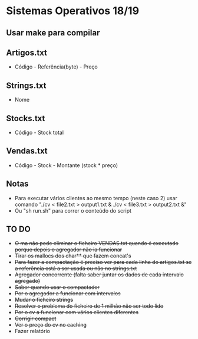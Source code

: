# Sistemas Operativos 18/19

## Usar make para compilar

## Artigos.txt

* Código - Referência(byte) - Preço  

## Strings.txt

* Nome

## Stocks.txt

* Código - Stock total

## Vendas.txt

* Código - Stock - Montante (stock * preço)

## Notas

* Para executar vários clientes ao mesmo tempo (neste caso 2) usar comando "./cv < file2.txt > output1.txt & ./cv < file3.txt > output2.txt &"
* Ou "sh run.sh" para correr o conteúdo do script

## TO DO

* ~~O ma não pode eliminar o ficheiro VENDAS.txt quando é executado porque depois o agregador não ia funcionar~~
* ~~Tirar os mallocs dos char** que fazem concat's~~
* ~~Para fazer a compactação é preciso ver para cada linha do artigos.txt se a referência está a ser usada ou não no strings.txt~~
* ~~Agregador concorrente (falta saber juntar os dados de cada intervalo agregado)~~
* ~~Saber quando usar o compactador~~
* ~~Por o agregador a funcionar com intervalos~~
* ~~Mudar o ficheiro strings~~
* ~~Resolver o problema do ficheiro de 1 milhão não ser todo lido~~
* ~~Por o cv a funcionar com vários clientes diferentes~~
* ~~Corrigir compact~~
* ~~Ver o preço do cv no caching~~
* Fazer relatório